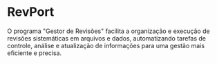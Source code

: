 # RevPort
 O programa "Gestor de Revisões" facilita a organização e execução de revisões sistemáticas em arquivos e dados, automatizando tarefas de controle, análise e atualização de informações para uma gestão mais eficiente e precisa.
